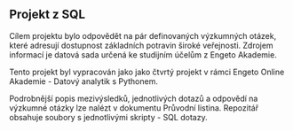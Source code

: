 ## Projekt z SQL

Cílem projektu bylo odpovědět na pár definovaných výzkumných otázek, které adresují dostupnost základních potravin široké veřejnosti. Zdrojem informací je datová sada určená ke studijním účelům z Engeto Akademie.

Tento projekt byl vypracován jako jako čtvrtý projekt v rámci Engeto Online Akademie - Datový analytik s Pythonem.

Podrobnější popis mezivýsledků, jednotlivých dotazů a odpovědí na výzkumné otázky lze nalézt v dokumentu Průvodní listina. Repozitář obsahuje soubory s jednotlivými skripty - SQL dotazy.
